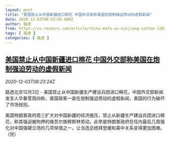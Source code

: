 ```yaml
---
layout: post
title: "美国禁止从中国新疆进口棉花 中国外交部称美国在炮制强迫劳动的虚假新闻"
date: 2020-12-03T08:55:05.000Z
author: 路透
from: https://cn.reuters.com/article/china-mofa-us-xinjiang-cotton-1203-idCNKBS28D0XT
tags: [ 路透 ]
categories: [ 路透 ]
---
```

<!--1606985705000-->
[美国禁止从中国新疆进口棉花 中国外交部称美国在炮制强迫劳动的虚假新闻](https://cn.reuters.com/article/china-mofa-us-xinjiang-cotton-1203-idCNKBS28D0XT)
------

<div>
<div><i>2020-12-03T08:23:24Z</i></div><p>路透北京12月3日 - 美国禁止从中国新疆生产建设兵团进口棉花，中国外交部新闻发言人华春莹周四称，美国政客一直在炮制强迫劳动的虚假新闻，美国的行为破坏了市场规则。</p><p>美国特朗普政府周三扩大对中国新疆的经济施压，禁止从新疆生产建设兵团进口棉花，称其强迫被拘押的维吾尔族穆斯林劳动。此举是特朗普政府在任内最后几周强化对中国强硬立场的几项举措之一，让当选总统拜登缓和美中关系变得更加困难。（完）</p>
</div>

